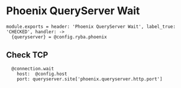 
# Phoenix QueryServer Wait

    module.exports = header: 'Phoenix QueryServer Wait', label_true: 'CHECKED', handler: ->
      {queryserver} = @config.ryba.phoenix

## Check TCP

      @connection.wait
        host:  @config.host
        port: queryserver.site['phoenix.queryserver.http.port']
